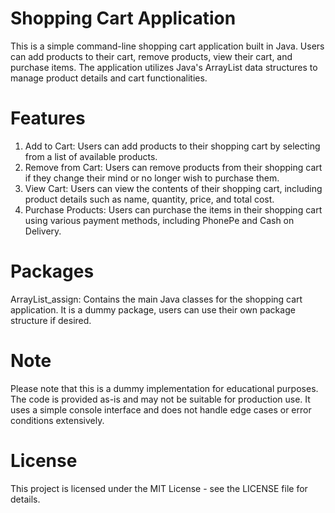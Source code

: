 # Shopping Cart Application
This is a simple command-line shopping cart application built in Java. Users can add products to their cart, remove products, view their cart, and purchase items. The application utilizes Java's ArrayList data structures to manage product details and cart functionalities.

# Features
1. Add to Cart: Users can add products to their shopping cart by selecting from a list of available products.
2. Remove from Cart: Users can remove products from their shopping cart if they change their mind or no longer wish to purchase them.
3. View Cart: Users can view the contents of their shopping cart, including product details such as name, quantity, price, and total cost.
4. Purchase Products: Users can purchase the items in their shopping cart using various payment methods, including PhonePe and Cash on Delivery.

# Packages
ArrayList_assign: Contains the main Java classes for the shopping cart application. It is a dummy package, users can use their own package structure if desired.


# Note
Please note that this is a dummy implementation for educational purposes. The code is provided as-is and may not be suitable for production use. It uses a simple console interface and does not handle edge cases or error conditions extensively.

# License
This project is licensed under the MIT License - see the LICENSE file for details.